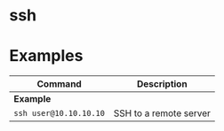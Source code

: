 # ssh

# Examples

| **Command**   | **Description**   |
| --------------|-------------------|
| **Example** |
| `ssh user@10.10.10.10` | SSH to a remote server |